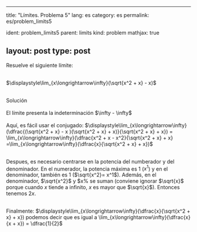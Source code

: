 ---
 title: "Límites. Problema 5"
 lang: es
 category: es
 permalink: es/problem_limits5
 
 ident: problem_limits5
 parent: limits
 kind: problem
 mathjax: true
 
 layout: post
 type: post
 ---
 
 <div>
  Resuelve el siguiente límite: <br><br>
 
 $\displaystyle\lim_{x\longrightarrow\infty}(\sqrt{x^2 + x} - x)$<br><br>
 
 <div class="bcblue boxdissap">
 	Solución
 </div><br>
 
 <div class="dissap">
  El límite presenta la indeterminación $\infty - \infty$<br><br>
  Aquí, es fácil usar el conjugado: $\displaystyle\lim_{x\longrightarrow\infty} (\dfrac{(\sqrt{x^2 + x} - x )(\sqrt{x^2 + x} + x)}{\sqrt{x^2 + x} + x}) = \lim_{x\longrightarrow\infty}(\dfrac{x^2 + x - x^2}{\sqrt{x^2 + x} + x} =\lim_{x\longrightarrow\infty}(\dfrac{x}{\sqrt{x^2 + x} + x})$<br><br>
  
  Despues, es necesario centrarse en la potencia del numberador y del denominador. En el numerador, la potencia máxima es 1 ($x^1$) y en el denominador, también es 1 ($\sqrt{x^2}= x^1$). Además, en el denominador, $\sqrt{x^2}$ y $x% se suman (conviene ignorar $\sqrt{x}$ porque cuando $x$ tiende a infinito, $x$ es mayor que $\sqrt{x}$). Entonces tenemos $2x$. <br><br>
  
  Finalmente:  $\displaystyle\lim_{x\longrightarrow\infty}(\dfrac{x}{\sqrt{x^2 + x} + x}) podemos decir que es igual a \lim_{x\longrightarrow\infty}(\dfrac{x}{x + x}) = \dfrac{1}{2}$<br><br>

 </div>

 
